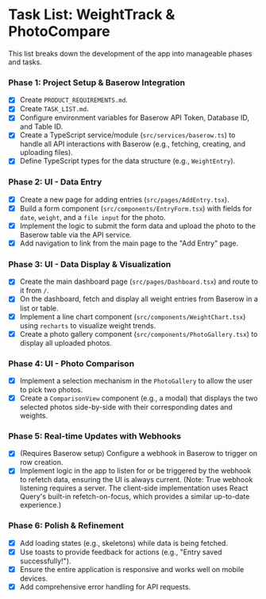 # Task List: WeightTrack & PhotoCompare

This list breaks down the development of the app into manageable phases and tasks.

### Phase 1: Project Setup & Baserow Integration
- [x] Create `PRODUCT_REQUIREMENTS.md`.
- [x] Create `TASK_LIST.md`.
- [x] Configure environment variables for Baserow API Token, Database ID, and Table ID.
- [x] Create a TypeScript service/module (`src/services/baserow.ts`) to handle all API interactions with Baserow (e.g., fetching, creating, and uploading files).
- [x] Define TypeScript types for the data structure (e.g., `WeightEntry`).

### Phase 2: UI - Data Entry
- [x] Create a new page for adding entries (`src/pages/AddEntry.tsx`).
- [x] Build a form component (`src/components/EntryForm.tsx`) with fields for `date`, `weight`, and a `file input` for the photo.
- [x] Implement the logic to submit the form data and upload the photo to the Baserow table via the API service.
- [x] Add navigation to link from the main page to the "Add Entry" page.

### Phase 3: UI - Data Display & Visualization
- [x] Create the main dashboard page (`src/pages/Dashboard.tsx`) and route to it from `/`.
- [x] On the dashboard, fetch and display all weight entries from Baserow in a list or table.
- [x] Implement a line chart component (`src/components/WeightChart.tsx`) using `recharts` to visualize weight trends.
- [x] Create a photo gallery component (`src/components/PhotoGallery.tsx`) to display all uploaded photos.

### Phase 4: UI - Photo Comparison
- [x] Implement a selection mechanism in the `PhotoGallery` to allow the user to pick two photos.
- [x] Create a `ComparisonView` component (e.g., a modal) that displays the two selected photos side-by-side with their corresponding dates and weights.

### Phase 5: Real-time Updates with Webhooks
- [x] (Requires Baserow setup) Configure a webhook in Baserow to trigger on row creation.
- [x] Implement logic in the app to listen for or be triggered by the webhook to refetch data, ensuring the UI is always current. (Note: True webhook listening requires a server. The client-side implementation uses React Query's built-in refetch-on-focus, which provides a similar up-to-date experience.)

### Phase 6: Polish & Refinement
- [x] Add loading states (e.g., skeletons) while data is being fetched.
- [x] Use toasts to provide feedback for actions (e.g., "Entry saved successfully!").
- [x] Ensure the entire application is responsive and works well on mobile devices.
- [x] Add comprehensive error handling for API requests.